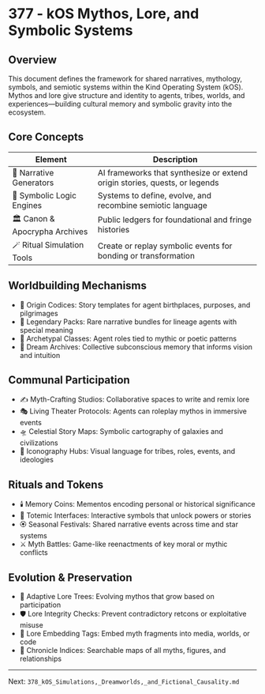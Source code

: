 # 377 - kOS Mythos, Lore, and Symbolic Systems

## Overview
This document defines the framework for shared narratives, mythology, symbols, and semiotic systems within the Kind Operating System (kOS). Mythos and lore give structure and identity to agents, tribes, worlds, and experiences—building cultural memory and symbolic gravity into the ecosystem.

## Core Concepts
| Element                    | Description                                                                 |
|----------------------------|-----------------------------------------------------------------------------|
| 📖 Narrative Generators       | AI frameworks that synthesize or extend origin stories, quests, or legends   |
| 🧬 Symbolic Logic Engines     | Systems to define, evolve, and recombine semiotic language                  |
| 🏛️ Canon & Apocrypha Archives | Public ledgers for foundational and fringe histories                        |
| 🪄 Ritual Simulation Tools     | Create or replay symbolic events for bonding or transformation               |

## Worldbuilding Mechanisms
- 🌌 Origin Codices: Story templates for agent birthplaces, purposes, and pilgrimages
- 🏹 Legendary Packs: Rare narrative bundles for lineage agents with special meaning
- 🧙 Archetypal Classes: Agent roles tied to mythic or poetic patterns
- 🔮 Dream Archives: Collective subconscious memory that informs vision and intuition

## Communal Participation
- ✍️ Myth-Crafting Studios: Collaborative spaces to write and remix lore
- 🎭 Living Theater Protocols: Agents can roleplay mythos in immersive events
- 🛸 Celestial Story Maps: Symbolic cartography of galaxies and civilizations
- 🎨 Iconography Hubs: Visual language for tribes, roles, events, and ideologies

## Rituals and Tokens
- 🕯️ Memory Coins: Mementos encoding personal or historical significance
- 🧿 Totemic Interfaces: Interactive symbols that unlock powers or stories
- 🏵️ Seasonal Festivals: Shared narrative events across time and star systems
- ⚔️ Myth Battles: Game-like reenactments of key moral or mythic conflicts

## Evolution & Preservation
- 🧬 Adaptive Lore Trees: Evolving mythos that grow based on participation
- 🛡️ Lore Integrity Checks: Prevent contradictory retcons or exploitative misuse
- 🔗 Lore Embedding Tags: Embed myth fragments into media, worlds, or code
- 📜 Chronicle Indices: Searchable maps of all myths, figures, and relationships

---
Next: `378_kOS_Simulations,_Dreamworlds,_and_Fictional_Causality.md`


